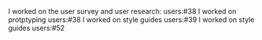 I worked on the user survey and user research: users:#38
I worked on protptyping users:#38
I worked on style guides users:#39
I worked on style guides users:#52
